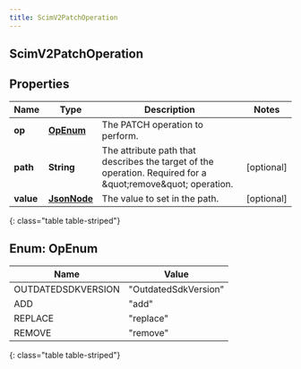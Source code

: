```yaml
---
title: ScimV2PatchOperation
---
```


## ScimV2PatchOperation

## Properties

| Name      | Type                                             | Description                                                                                                   | Notes      |
| --------- | ------------------------------------------------ | ------------------------------------------------------------------------------------------------------------- | ---------- |
| **op**    | [**OpEnum**](#OpEnum)<!---->                     | The PATCH operation to perform.                                                                               |            |
| **path**  | <!----><!---->**String**<!---->                  | The attribute path that describes the target of the operation. Required for a \&quot;remove\&quot; operation. | [optional] |
| **value** | <!----><!---->[**JsonNode**](JsonNode.md)<!----> | The value to set in the path.                                                                                 | [optional] |

{: class="table table-striped"}

<a name="OpEnum"></a>

## Enum: OpEnum

| Name               | Value                          |
| ------------------ | ------------------------------ |
| OUTDATEDSDKVERSION | &quot;OutdatedSdkVersion&quot; |
| ADD                | &quot;add&quot;                |
| REPLACE            | &quot;replace&quot;            |
| REMOVE             | &quot;remove&quot;             |

{: class="table table-striped"}
